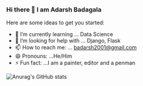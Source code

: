 ### Hi there 👋 I am Adarsh Badagala



Here are some ideas to get you started:

- 🌱 I’m currently learning ... Data Science
- 🤔 I’m looking for help with ... Django, Flask
- 📫 How to reach me: ... badarsh2001@gmail.com
- 😄 Pronouns: ...He/Him
- ⚡ Fun fact: ...I am a painter, editor and a penman

![Anurag's GitHub stats](https://github-readme-stats.vercel.app/api?username=BadagalaAdarsh&show_icons=true&theme=highcontrast)


